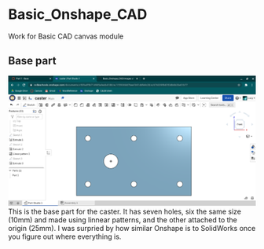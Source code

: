 # Basic_Onshape_CAD
Work for Basic CAD canvas module

## Base part
![base for caster](images/part1_eng.png)
This is the base part for the caster. It has seven holes, six the same size (10mm) and made using linnear patterns, and the other attached to the origin (25mm). I was surpried by how similar Onshape is to SolidWorks once you figure out where everything is.

